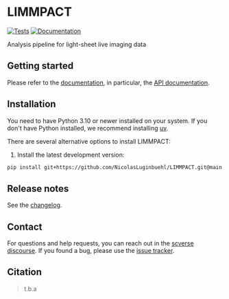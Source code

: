 # LIMMPACT

[![Tests][badge-tests]][tests]
[![Documentation][badge-docs]][documentation]

[badge-tests]: https://img.shields.io/github/actions/workflow/status/NicolasLuginbuehl/LIMMPACT/test.yaml?branch=main
[badge-docs]: https://img.shields.io/readthedocs/LIMMPACT

Analysis pipeline for light-sheet live imaging data

## Getting started

Please refer to the [documentation][],
in particular, the [API documentation][].

## Installation

You need to have Python 3.10 or newer installed on your system.
If you don't have Python installed, we recommend installing [uv][].

There are several alternative options to install LIMMPACT:

<!--
1) Install the latest release of `LIMMPACT` from [PyPI][]:

```bash
pip install LIMMPACT
```
-->

1. Install the latest development version:

```bash
pip install git+https://github.com/NicolasLuginbuehl/LIMMPACT.git@main
```

## Release notes

See the [changelog][].

## Contact

For questions and help requests, you can reach out in the [scverse discourse][].
If you found a bug, please use the [issue tracker][].

## Citation

> t.b.a

[uv]: https://github.com/astral-sh/uv
[scverse discourse]: https://discourse.scverse.org/
[issue tracker]: https://github.com/NicolasLuginbuehl/LIMMPACT/issues
[tests]: https://github.com/NicolasLuginbuehl/LIMMPACT/actions/workflows/test.yaml
[documentation]: https://LIMMPACT.readthedocs.io
[changelog]: https://LIMMPACT.readthedocs.io/en/latest/changelog.html
[api documentation]: https://LIMMPACT.readthedocs.io/en/latest/api.html
[pypi]: https://pypi.org/project/LIMMPACT
